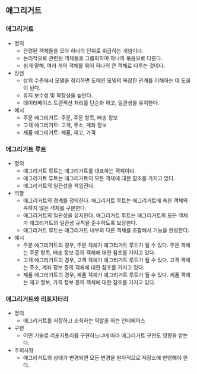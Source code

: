 ## 애그리거트
### 애그리거트
- 정의
  - 관련된 객체들을 모아 하나의 단위로 취급하는 개념이다.
  - 논리적으로 관련된 객체들을 그룹화하여 하나의 묶음으로 다룬다.
  - 쉽게 말해, 여러 개의 객체를 묶어 하나의 큰 객체로 다루는 것이다.
- 장점
  - 상위 수준에서 모델을 정리하면 도메인 모델의 복잡한 관계를 이해하는 데 도움이 된다.
  - 유지 보수성 및 확장성을 높인다.
  - 데이터베이스 트랜잭션 처리를 단순화 하고, 일관성을 유지한다.
- 예시
  - 주문 애그리거트: 주문, 주문 항목, 배송 정보
  - 고객 애그리거트: 고객, 주소, 계좌 정보
  - 제품 애그리거트: 제품, 재고, 가격

### 에그리거트 루트
- 정의
  - 애그리거트 루트는 애그리거트를 대표하는 객체이다. 
  - 애그리거트 루트는 애그리거트의 모든 객체에 대한 참조를 가지고 있다.
  - 에그리거트의 일관성을 책임진다.
- 역할
  - 애그리거트의 경계를 정의한다. 애그리거트 루트는 애그리거트에 속한 객체와 속하지 않은 객체를 구분한다.
  - 애그리거트의 일관성을 유지한다. 애그리거트 루트는 애그리거트의 모든 객체가 애그리거트의 일관성 규칙을 준수하도록 보장한다.
  - 애그리거트 루트는 애그리거트 내부의 다른 객체를 조합해서 기능을 완성한다.
- 예시
  - 주문 애그리거트의 경우, 주문 객체가 애그리거트 루트가 될 수 있다. 주문 객체는 주문 항목, 배송 정보 등의 객체에 대한 참조를 가지고 있다.
  - 고객 애그리거트의 경우, 고객 객체가 애그리거트 루트가 될 수 있다. 고객 객체는 주소, 계좌 정보 등의 객체에 대한 참조를 가지고 있다.
  - 제품 애그리거트의 경우, 제품 객체가 애그리거트 루트가 될 수 있다. 제품 객체는 재고 정보, 가격 정보 등의 객체에 대한 참조를 가지고 있다.


### 애그리거트와 리포지터리
- 정의
  - 애그리거트를 저장하고 조회하는 역할을 하는 인터페이스
- 구현
  - 어떤 기술로 리포지토리를 구현하느냐에 따라 애그리거트 구현도 영향을 받는다.
- 주의사항
  - 애그리거트의 상태가 변경되면 모든 변경을 원자적으로 저장소에 반영해야 한다.

  
